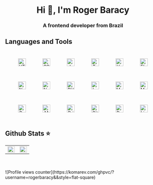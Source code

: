 <h1 align="center">Hi 👋, I'm Roger Baracy</h1>
<h3 align="center">A frontend developer from Brazil</h3>

## Languages and Tools  
<div align="center"> 
  <img style="margin: 25px" src="https://profilinator.rishav.dev/skills-assets/html5-original-wordmark.svg" alt="HTML5" height="25" />  
  <img style="margin: 25px" src="https://profilinator.rishav.dev/skills-assets/css3-original-wordmark.svg" alt="CSS3" height="25" /> 
  <img style="margin: 25px" src="https://profilinator.rishav.dev/skills-assets/javascript-original.svg" alt="JavaScript" height="25" /> 
  <img style="margin: 25px" src="https://profilinator.rishav.dev/skills-assets/typescript-original.svg" alt="TypeScript" height="25" /> 
  <img style="margin: 25px" src="https://profilinator.rishav.dev/skills-assets/vuejs-original-wordmark.svg" alt="Vue.js" height="25" /> 
  <img style="margin: 25px" src="https://profilinator.rishav.dev/skills-assets/electron-original.svg" alt="Electron" height="25" /> 
  <img style="margin: 25px" src="https://profilinator.rishav.dev/skills-assets/nodejs-original-wordmark.svg" alt="Node.js" height="25" />
  <img style="margin: 25px" src="https://profilinator.rishav.dev/skills-assets/nestjs.svg" alt="NestJS" height="25" />    
  <img style="margin: 25px" src="https://profilinator.rishav.dev/skills-assets/php-original.svg" alt="PHP" height="25" />  
  <img style="margin: 25px" src="https://profilinator.rishav.dev/skills-assets/laravel-plain-wordmark.svg" alt="Laravel" height="25" /> 
  <img style="margin: 25px" src="https://profilinator.rishav.dev/skills-assets/mariadb.png" alt="Maria DB" height="25" /> 
  <img style="margin: 25px" src="https://profilinator.rishav.dev/skills-assets/mysql-original-wordmark.svg" alt="MySQL" height="25" /> 
  <img style="margin: 25px" src="https://profilinator.rishav.dev/skills-assets/postgresql-original-wordmark.svg" alt="PostgreSQL" height="25" />  
  <img style="margin: 25px" src="https://profilinator.rishav.dev/skills-assets/mongodb-original-wordmark.svg" alt="MongoDB" height="25" /> 
  <img style="margin: 25px" src="https://profilinator.rishav.dev/skills-assets/prisma.png" alt="Prisma" height="25" /> 
  <img style="margin: 25px" src="https://profilinator.rishav.dev/skills-assets/git-scm-icon.svg" alt="Git" height="25" />  
  <img style="margin: 25px" src="https://profilinator.rishav.dev/skills-assets/docker-original-wordmark.svg" alt="Docker" height="25" />  
  <img style="margin: 25px" src="https://profilinator.rishav.dev/skills-assets/linux-original.svg" alt="Linux" height="25" /> 
</div>  

## Github Stats ⭐ 
<table>
  <tr>
    <td valign="top" width="50%">
    <img src="https://github-readme-stats.vercel.app/api?username=rogerbaracy&show_icons=true&count_private=true&hide_border=true" align="left" style="width: 100%" />
    </td>
    <td valign="top" width="50%">
    <img src="https://github-readme-stats.vercel.app/api/top-langs/?username=rogerbaracy&hide_border=true&layout=compact" align="left" style="width: 100%" />
    </td>
  </tr>
</table>  
<br/>  
<br/>  
![Profile views counter](https://komarev.com/ghpvc/?username=rogerbaracy&&style=flat-square) 
